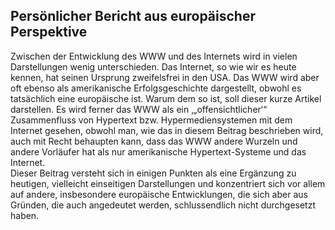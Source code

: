 <!-- filename: 00_Die_Geschichte_des_WWW.md -->
<!-- title: Die Geschichte des WWW -->

<!-- tags: #internet,#einfuehrung,#geschichte -->
<!-- authors: Hermann Maurer -->

## Persönlicher Bericht aus europäischer Perspektive

Zwischen der Entwicklung des WWW und des Internets wird in vielen Darstellungen wenig unterschieden. Das Internet, so wie wir es heute kennen, hat seinen Ursprung zweifelsfrei in den USA. Das WWW wird aber oft ebenso als amerikanische Erfolgsgeschichte dargestellt, obwohl es tatsächlich eine europäische ist. Warum dem so ist, soll dieser kurze Artikel darstellen. Es wird ferner das WWW als ein ‚„offensichtlicher‘“ Zusammenfluss von Hypertext bzw. Hypermediensystemen mit dem Internet gesehen, obwohl man, wie das in diesem Beitrag beschrieben wird, auch mit Recht behaupten kann, dass das WWW andere Wurzeln und andere Vorläufer hat als nur amerikanische Hypertext-Systeme und das Internet.  
Dieser Beitrag versteht sich in einigen Punkten als eine Ergänzung zu heutigen, vielleicht einseitigen Darstellungen und konzentriert sich vor allem auf andere, insbesondere europäische Entwicklungen, die sich aber aus Gründen, die auch angedeutet werden, schlussendlich nicht durchgesetzt haben.  

